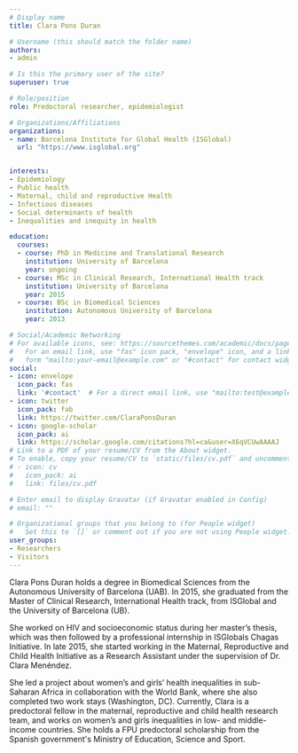 ```yaml
---
# Display name
title: Clara Pons Duran

# Username (this should match the folder name)
authors:
- admin

# Is this the primary user of the site?
superuser: true

# Role/position
role: Predoctoral researcher, epidemiologist

# Organizations/Affiliations
organizations:
- name: Barcelona Institute for Global Health (ISGlobal)
  url: "https://www.isglobal.org"


interests:
- Epidemiology
- Public health
- Maternal, child and reproductive Health
- Infectious diseases
- Social determinants of health
- Inequalities and inequity in health

education:
  courses:
  - course: PhD in Medicine and Translational Research
    institution: University of Barcelona
    year: ongoing
  - course: MSc in Clinical Research, International Health track
    institution: University of Barcelona
    year: 2015
  - course: BSc in Biomedical Sciences
    institution: Autonomous University of Barcelona
    year: 2013

# Social/Academic Networking
# For available icons, see: https://sourcethemes.com/academic/docs/page-builder/#icons
#   For an email link, use "fas" icon pack, "envelope" icon, and a link in the
#   form "mailto:your-email@example.com" or "#contact" for contact widget.
social:
- icon: envelope
  icon_pack: fas
  link: '#contact'  # For a direct email link, use "mailto:test@example.org".
- icon: twitter
  icon_pack: fab
  link: https://twitter.com/ClaraPonsDuran
- icon: google-scholar
  icon_pack: ai
  link: https://scholar.google.com/citations?hl=ca&user=X6qVCUwAAAAJ
# Link to a PDF of your resume/CV from the About widget.
# To enable, copy your resume/CV to `static/files/cv.pdf` and uncomment the lines below.
# - icon: cv
#   icon_pack: ai
#   link: files/cv.pdf

# Enter email to display Gravatar (if Gravatar enabled in Config)
# email: ""

# Organizational groups that you belong to (for People widget)
#   Set this to `[]` or comment out if you are not using People widget.
user_groups:
- Researchers
- Visitors
---
```


Clara Pons Duran holds a degree in Biomedical Sciences from the Autonomous University of Barcelona (UAB). In 2015, she graduated from the Master of Clinical Research, International Health track, from ISGlobal and the University of Barcelona (UB).

She worked on HIV and socioeconomic status during her master’s thesis, which was then followed by a professional internship in ISGlobals Chagas Initiative. In late 2015, she started working in the Maternal, Reproductive and Child Health Initiative as a Research Assistant under the supervision of Dr. Clara Menéndez.

She led a project about women’s and girls’ health inequalities in sub-Saharan Africa in collaboration with the World Bank, where she also completed two work stays (Washington, DC). Currently, Clara is a predoctoral fellow in the maternal, reproductive and child health research team, and works on women’s and girls inequalities in low- and middle-income countries. She holds a FPU predoctoral scholarship from the Spanish government's Ministry of Education, Science and Sport.
